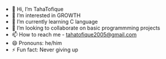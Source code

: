 - 👋 Hi, I’m TahaTofique
- 👀 I’m interested in GROWTH
- 🌱 I’m currently learning C language
- 💞️ I’m looking to collaborate on basic programmming projects
- 📫 How to reach me - tahatofique2005@gmail.com
- 😄 Pronouns: he/him
- ⚡ Fun fact: Never giving up

<!---
TahaTofique/TahaTofique is a ✨ special ✨ repository because its `README.md` (this file) appears on your GitHub profile.
You can click the Preview link to take a look at your changes.
--->
